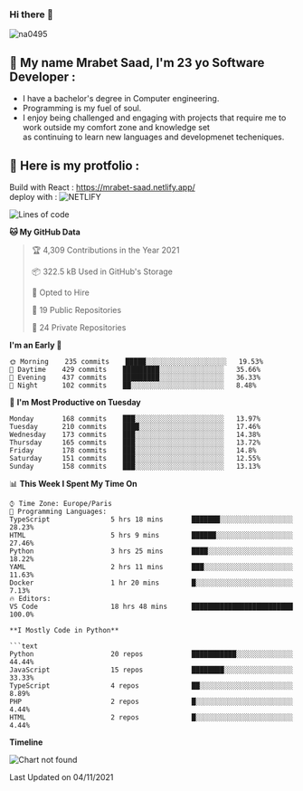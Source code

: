 ### Hi there :wave: 

<p align="left"> <img src="https://komarev.com/ghpvc/?username=na0495&label=Profile%20views&color=0e75b6&style=flat" alt="na0495" /> </p>

## :boy: My name Mrabet Saad, I'm 23 yo Software Developer :
- I have a bachelor's degree in Computer engineering.
- Programming is my fuel of soul.
- I enjoy being challenged and engaging with projects that require me to work outside my comfort zone and knowledge set <br>
  as continuing to learn new languages and developmenet techeniques.


## :bookmark_tabs: Here is my protfolio :
Build with React :
https://mrabet-saad.netlify.app/
<br/>
deploy with : ![NETLIFY](https://img.shields.io/badge/Netlify-00C7B7?style=flat-square&logo=netlify&logoColor=white)&nbsp;

 
<!--START_SECTION:waka-->
![Lines of code](https://img.shields.io/badge/From%20Hello%20World%20I%27ve%20Written-12.3%20million%20lines%20of%20code-blue)

**🐱 My GitHub Data** 

> 🏆 4,309 Contributions in the Year 2021
 > 
> 📦 322.5 kB Used in GitHub's Storage 
 > 
> 💼 Opted to Hire
 > 
> 📜 19 Public Repositories 
 > 
> 🔑 24 Private Repositories  
 > 
**I'm an Early 🐤** 
```text
🌞 Morning    235 commits    █████░░░░░░░░░░░░░░░░░░░░   19.53% 
🌆 Daytime    429 commits    █████████░░░░░░░░░░░░░░░░   35.66% 
🌃 Evening    437 commits    █████████░░░░░░░░░░░░░░░░   36.33% 
🌙 Night      102 commits    ██░░░░░░░░░░░░░░░░░░░░░░░   8.48%
```
📅 **I'm Most Productive on Tuesday** 

```text
Monday       168 commits    ███░░░░░░░░░░░░░░░░░░░░░░   13.97% 
Tuesday      210 commits    ████░░░░░░░░░░░░░░░░░░░░░   17.46% 
Wednesday    173 commits    ███░░░░░░░░░░░░░░░░░░░░░░   14.38% 
Thursday     165 commits    ███░░░░░░░░░░░░░░░░░░░░░░   13.72% 
Friday       178 commits    ███░░░░░░░░░░░░░░░░░░░░░░   14.8% 
Saturday     151 commits    ███░░░░░░░░░░░░░░░░░░░░░░   12.55% 
Sunday       158 commits    ███░░░░░░░░░░░░░░░░░░░░░░   13.13%
```


📊 **This Week I Spent My Time On** 

```text
⌚︎ Time Zone: Europe/Paris
💬 Programming Languages: 
TypeScript               5 hrs 18 mins       ███████░░░░░░░░░░░░░░░░░░   28.23% 
HTML                     5 hrs 9 mins        ██████░░░░░░░░░░░░░░░░░░░   27.46% 
Python                   3 hrs 25 mins       ████░░░░░░░░░░░░░░░░░░░░░   18.22% 
YAML                     2 hrs 11 mins       ███░░░░░░░░░░░░░░░░░░░░░░   11.63% 
Docker                   1 hr 20 mins        █░░░░░░░░░░░░░░░░░░░░░░░░   7.13%
🔥 Editors: 
VS Code                  18 hrs 48 mins      █████████████████████████   100.0%

**I Mostly Code in Python** 

```text
Python                   20 repos            ███████████░░░░░░░░░░░░░░   44.44% 
JavaScript               15 repos            ████████░░░░░░░░░░░░░░░░░   33.33% 
TypeScript               4 repos             ██░░░░░░░░░░░░░░░░░░░░░░░   8.89% 
PHP                      2 repos             █░░░░░░░░░░░░░░░░░░░░░░░░   4.44% 
HTML                     2 repos             █░░░░░░░░░░░░░░░░░░░░░░░░   4.44%
```


**Timeline**

![Chart not found](https://raw.githubusercontent.com/na0495/na0495/main/charts/bar_graph.png) 


 Last Updated on 04/11/2021
